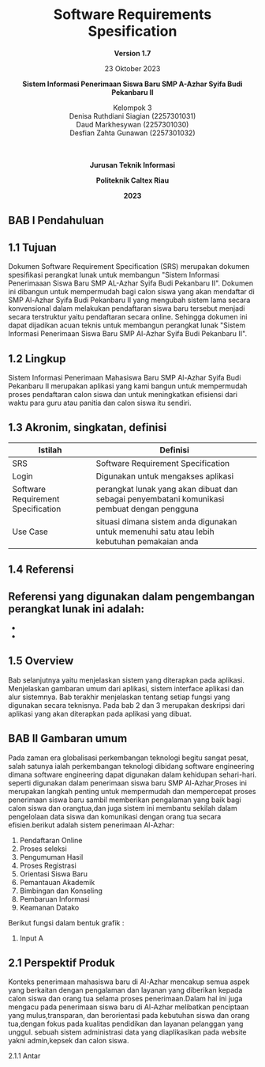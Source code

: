 
<html>
<body>
<div align="center"><h1> Software Requirements Spesification </h1></div>

<p align="center"><b>Version 1.7 </b><br>
<p align="center">23 Oktober 2023 </b>
<p align="center">

</p>

<p align="center"><b> Sistem Informasi Penerimaan Siswa Baru SMP A-Azhar Syifa Budi Pekanbaru II <br>
</b>
<p align="center">Kelompok 3 <br>
Denisa Ruthdiani Siagian    (2257301031)<br>
Daud Markhesywan    (2257301030)<br>
Desfian Zahta Gunawan   (2257301032)<br><br><br>

<p align="center"><b>Jurusan Teknik Informasi</b><br>
<p align="center"><b>Politeknik Caltex Riau</b>
<p align="center"><b>2023</b>
</p>
</body>
</html>

**BAB I Pendahuluan**
----------
1.1 Tujuan
----------
Dokumen Software Requirement Specification (SRS) merupakan dokumen spesifikasi perangkat lunak untuk membangun "Sistem Informasi Penerimaaan Siswa Baru SMP AL-Azhar Syifa Budi Pekanbaru II". Dokumen ini dibangun untuk mempermudah bagi calon siswa yang akan mendaftar di SMP Al-Azhar Syifa Budi Pekanbaru II yang mengubah sistem lama secara konvensional dalam melakukan pendaftaran siswa baru tersebut menjadi secara terstruktur yaitu pendaftaran secara online. Sehingga dokumen ini dapat dijadikan acuan teknis untuk membangun perangkat lunak "Sistem Informasi Penerimaan Siswa Baru SMP Al-Azhar Syifa Budi Pekanbaru II".

1.2   Lingkup
----------
Sistem Informasi Penerimaan Mahasiswa Baru SMP Al-Azhar Syifa Budi Pekanbaru II merupakan aplikasi yang kami bangun untuk mempermudah proses pendaftaran calon siswa dan untuk meningkatkan efisiensi dari waktu para guru atau panitia dan calon siswa itu sendiri.

1.3    Akronim, singkatan, definisi
----------

| Istilah | Definisi |
| ------ | ------ |
| SRS |Software Requirement Specification|
| Login | Digunakan untuk mengakses aplikasi |
| Software Requirement Specification | perangkat lunak yang akan dibuat dan sebagai penyembatani komunikasi pembuat dengan pengguna |
| Use Case | situasi dimana sistem anda digunakan untuk memenuhi satu atau lebih kebutuhan pemakaian anda |

1.4 Referensi
----------
Referensi yang digunakan dalam pengembangan perangkat lunak ini adalah:
-
-
-

1.5 Overview
---------
Bab selanjutnya yaitu menjelaskan sistem yang diterapkan pada aplikasi. Menjelaskan gambaran umum dari aplikasi, sistem interface aplikasi dan alur sistemnya. Bab terakhir menjelaskan tentang setiap fungsi yang digunakan secara teknisnya. Pada bab 2 dan 3 merupakan deskripsi dari aplikasi yang akan diterapkan pada aplikasi yang dibuat.

**BAB II Gambaran umum**
----------
Pada zaman era globalisasi perkembangan teknologi begitu sangat pesat, salah satunya ialah perkembangan teknologi dibidang software engineering dimana software engineering dapat digunakan dalam kehidupan sehari-hari.
seperti digunakan dalam penerimaan siswa baru SMP Al-Azhar,Proses ini merupakan langkah penting untuk mempermudah dan mempercepat proses penerimaan siswa baru sambil memberikan pengalaman yang baik bagi calon siswa dan orangtua,dan juga sistem ini membantu sekilah dalam pengelolaan data siswa dan komunikasi dengan orang tua secara efisien.berikut adalah sistem penerimaan Al-Azhar:
1. Pendaftaran Online
2. Proses seleksi
3. Pengumuman Hasil
4. Proses Registrasi
5. Orientasi Siswa Baru
6. Pemantauan Akademik
7. Bimbingan dan Konseling
8. Pembaruan Informasi
9. Keamanan Datako

Berikut fungsi dalam bentuk grafik :

1. Input A

2.1 Perspektif Produk
----------
Konteks penerimaan mahasiswa baru di Al-Azhar mencakup semua aspek yang berkaitan dengan pengalaman dan layanan yang diberikan kepada calon siswa dan orang tua selama proses penerimaan.Dalam hal ini juga mengacu pada penerimaan siswa baru di Al-Azhar melibatkan penciptaan yang mulus,transparan, dan berorientasi pada kebutuhan siswa dan orang tua,dengan fokus pada kualitas pendidikan dan layanan pelanggan yang unggul.
sebuah sistem administrasi data yang diaplikasikan pada website yakni admin,kepsek dan calon siswa.

2.1.1 Antar
